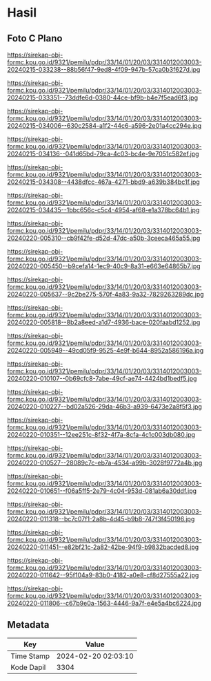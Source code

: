 # Hasil

## Foto C Plano

https://sirekap-obj-formc.kpu.go.id/9321/pemilu/pdpr/33/14/01/20/03/3314012003003-20240215-033238--88b56f47-9ed8-4f09-947b-57ca0b3f627d.jpg

https://sirekap-obj-formc.kpu.go.id/9321/pemilu/pdpr/33/14/01/20/03/3314012003003-20240215-033351--73ddfe6d-0380-44ce-bf9b-b4e7f5ead6f3.jpg

https://sirekap-obj-formc.kpu.go.id/9321/pemilu/pdpr/33/14/01/20/03/3314012003003-20240215-034006--630c2584-a1f2-44c6-a596-2e01a4cc294e.jpg

https://sirekap-obj-formc.kpu.go.id/9321/pemilu/pdpr/33/14/01/20/03/3314012003003-20240215-034136--041d65bd-79ca-4c03-bc4e-9e7051c582ef.jpg

https://sirekap-obj-formc.kpu.go.id/9321/pemilu/pdpr/33/14/01/20/03/3314012003003-20240215-034308--4438dfcc-467a-4271-bbd9-a639b384bc1f.jpg

https://sirekap-obj-formc.kpu.go.id/9321/pemilu/pdpr/33/14/01/20/03/3314012003003-20240215-034435--1bbc656c-c5c4-4954-af68-e1a378bc64b1.jpg

https://sirekap-obj-formc.kpu.go.id/9321/pemilu/pdpr/33/14/01/20/03/3314012003003-20240220-005310--cb9f42fe-d52d-47dc-a50b-3ceeca465a55.jpg

https://sirekap-obj-formc.kpu.go.id/9321/pemilu/pdpr/33/14/01/20/03/3314012003003-20240220-005450--b9cefa14-1ec9-40c9-8a31-e663e64865b7.jpg

https://sirekap-obj-formc.kpu.go.id/9321/pemilu/pdpr/33/14/01/20/03/3314012003003-20240220-005637--9c2be275-570f-4a83-9a32-7829263289dc.jpg

https://sirekap-obj-formc.kpu.go.id/9321/pemilu/pdpr/33/14/01/20/03/3314012003003-20240220-005818--8b2a8eed-a1d7-4936-bace-020faabd1252.jpg

https://sirekap-obj-formc.kpu.go.id/9321/pemilu/pdpr/33/14/01/20/03/3314012003003-20240220-005949--49cd05f9-9525-4e9f-b644-8952a586196a.jpg

https://sirekap-obj-formc.kpu.go.id/9321/pemilu/pdpr/33/14/01/20/03/3314012003003-20240220-010107--0b69cfc8-7abe-49cf-ae74-4424bd1bedf5.jpg

https://sirekap-obj-formc.kpu.go.id/9321/pemilu/pdpr/33/14/01/20/03/3314012003003-20240220-010227--bd02a526-29da-46b3-a939-6473e2a8f5f3.jpg

https://sirekap-obj-formc.kpu.go.id/9321/pemilu/pdpr/33/14/01/20/03/3314012003003-20240220-010351--12ee251c-8f32-4f7a-8cfa-4c1c003db080.jpg

https://sirekap-obj-formc.kpu.go.id/9321/pemilu/pdpr/33/14/01/20/03/3314012003003-20240220-010527--28089c7c-eb7a-4534-a99b-3028f9772a4b.jpg

https://sirekap-obj-formc.kpu.go.id/9321/pemilu/pdpr/33/14/01/20/03/3314012003003-20240220-010651--f06a5ff5-2e79-4c04-953d-081ab6a30ddf.jpg

https://sirekap-obj-formc.kpu.go.id/9321/pemilu/pdpr/33/14/01/20/03/3314012003003-20240220-011318--bc7c07f1-2a8b-4d45-b9b8-747f3f450196.jpg

https://sirekap-obj-formc.kpu.go.id/9321/pemilu/pdpr/33/14/01/20/03/3314012003003-20240220-011451--e82bf21c-2a82-42be-94f9-b9832bacded8.jpg

https://sirekap-obj-formc.kpu.go.id/9321/pemilu/pdpr/33/14/01/20/03/3314012003003-20240220-011642--95f104a9-83b0-4182-a0e8-cf8d27555a22.jpg

https://sirekap-obj-formc.kpu.go.id/9321/pemilu/pdpr/33/14/01/20/03/3314012003003-20240220-011806--c67b9e0a-1563-4446-9a7f-e4e5a4bc6224.jpg


## Metadata

| Key        | Value               |
| ---------- | ------------------- |
| Time Stamp | 2024-02-20 02:03:10 |
| Kode Dapil | 3304                |



